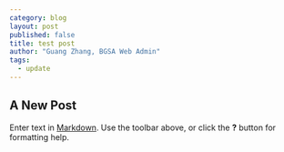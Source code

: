 ```yaml
---
category: blog
layout: post
published: false
title: test post
author: "Guang Zhang, BGSA Web Admin"
tags: 
  - update
---
```




## A New Post

Enter text in [Markdown](http://daringfireball.net/projects/markdown/). Use the toolbar above, or click the **?** button for formatting help.
